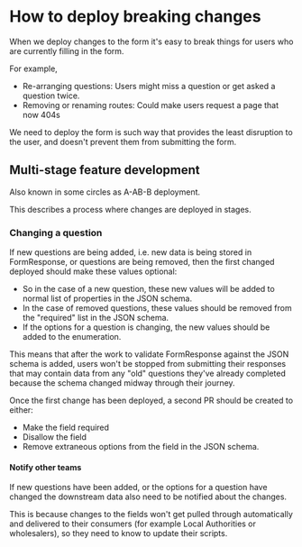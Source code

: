 # How to deploy breaking changes

When we deploy changes to the form it's easy to break things for users who are currently filling in the form.

For example,

- Re-arranging questions: Users might miss a question or get asked a question twice.
- Removing or renaming routes: Could make users request a page that now 404s

We need to deploy the form is such way that provides the least disruption to the user, and doesn't prevent them from submitting the form.

## Multi-stage feature development

Also known in some circles as A-AB-B deployment.

This describes a process where changes are deployed in stages.

### Changing a question

If new questions are being added, i.e. new data is being stored in FormResponse, or questions are being removed, then the first changed deployed should make these values optional:

- So in the case of a new question, these new values will be added to normal list of properties in the JSON schema.
- In the case of removed questions, these values should be removed from the "required" list in the JSON schema.
- If the options for a question is changing, the new values should be added to the enumeration.

This means that after the work to validate FormResponse against the JSON schema is added, users won't be stopped from submitting their responses that may contain data from any "old" questions they've already completed because the schema changed midway through their journey.

Once the first change has been deployed, a second PR should be created to either:

- Make the field required
- Disallow the field
- Remove extraneous options from the field in the JSON schema.

#### Notify other teams

If new questions have been added, or the options for a question have changed the downstream data also need to be notified about the changes.

This is because changes to the fields won't get pulled through automatically and delivered to their consumers (for example Local Authorities or wholesalers), so they need to know to update their scripts.
